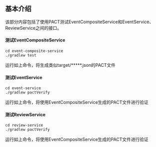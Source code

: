 ## 基本介绍

该部分内容包括了使用PACT测试EventCompositeService和EventService、ReviewService之间的接口。

#### 测试EventCompositeService
```
cd event-composite-service
./gradlew test

```

运行如上命令，将生成类似target/*****.json的PACT文件


#### 测试EventService
```
cd event-service
./gradlew pactVerify

```

运行如上命令，将使用EventCompositeService生成的PACT文件进行验证

#### 测试ReviewService
```
cd review-service
./gradlew pactVerify

```
运行如上命令，将使用EventCompositeService生成的PACT文件进行验证